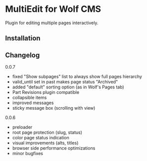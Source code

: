 MultiEdit for Wolf CMS
======================

Plugin for editing multiple pages interactively.

Installation
------------


Changelog
---------

0.0.7

- fixed "Show subpages" list to always show full pages hierarchy
- valid_until set in past makes page status "Archived"
- added "default" sorting option (as in Wolf's Pages tab)
- Part Revisions plugin compatible
- collapsible items
- improved messages
- sticky message box (scrolling with view)

0.0.6

- preloader
- root page protection (slug, status)
- color page status indication
- visual improvements (alts, titles)
- browser side performance optimizations
- minor bugfixes